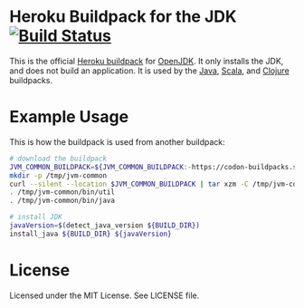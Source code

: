 # Heroku Buildpack for the JDK [![Build Status](https://travis-ci.org/heroku/heroku-buildpack-jvm-common.svg)](https://travis-ci.org/heroku/heroku-buildpack-jvm-common)

This is the official [Heroku buildpack](https://devcenter.heroku.com/articles/buildpacks) for [OpenJDK](http://openjdk.java.net/). It only installs the JDK, and does not build an application. It is used by the [Java](https://github.com/heroku/heroku-buildpack-java), [Scala](https://github.com/heroku/heroku-buildpack-scala), and [Clojure](https://github.com/heroku/heroku-buildpack-clojure) buildpacks.

# Example Usage

This is how the buildpack is used from another buildpack:

```bash
# download the buildpack
JVM_COMMON_BUILDPACK=${JVM_COMMON_BUILDPACK:-https://codon-buildpacks.s3.amazonaws.com/buildpacks/heroku/jvm-common.tgz}
mkdir -p /tmp/jvm-common
curl --silent --location $JVM_COMMON_BUILDPACK | tar xzm -C /tmp/jvm-common --strip-components=1
. /tmp/jvm-common/bin/util
. /tmp/jvm-common/bin/java

# install JDK
javaVersion=$(detect_java_version ${BUILD_DIR})
install_java ${BUILD_DIR} ${javaVersion}
```

# License

Licensed under the MIT License. See LICENSE file.

